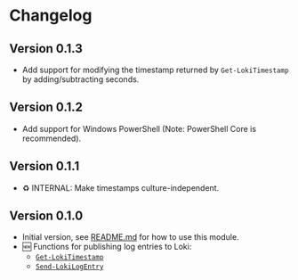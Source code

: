 # Changelog

## Version 0.1.3

* Add support for modifying the timestamp returned by `Get-LokiTimestamp` by adding/subtracting seconds.

## Version 0.1.2

* Add support for Windows PowerShell (Note: PowerShell Core is recommended).

## Version 0.1.1

* :recycle: INTERNAL: Make timestamps culture-independent.

## Version 0.1.0

* Initial version, see [README.md](README.md#usage) for how to use this module.
* :new: Functions for publishing log entries to Loki:
  * [`Get-LokiTimestamp`](docs/functions/Get-LokiTimestamp.md)
  * [`Send-LokiLogEntry`](docs/functions/Send-LokiLogEntry.md)
